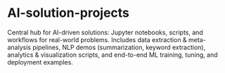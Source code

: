 # AI-solution-projects
Central hub for AI-driven solutions: Jupyter notebooks, scripts, and workflows for real-world problems. Includes data extraction &amp; meta-analysis pipelines, NLP demos (summarization, keyword extraction), analytics &amp; visualization scripts, and end-to-end ML training, tuning, and deployment examples.

